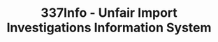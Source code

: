 ---
layout: default
bigquery: https://console.cloud.google.com/bigquery?p=patents-public-data&d=usitc_investigations&page=dataset&project=sheets-management-319211
citation: US International Trade Commission 337Info Unfair Import Investigations Information
  System
contributors: US International Trade Comission
cost: None
description: US International Trade Commission 337Info Unfair Import Investigations
  Information System contains data on investigations done under Section 337. Section
  337 declares the infringement of certain statutory intellectual property rights
  and other forms of unfair competition in import trade to be unlawful practices.
  Most Section 337 investigations involve allegations of patent or registered trademark
  infringement.
documentation: FAQ and tutorial available on the site
last_edit: 04/09/2022, 21:41:45
location: https://pubapps2.usitc.gov/337external/
maintained_by: US International Trade Comission
schema_fields:
- finalIdOnViolationIssue
- title
- htsNumbers
- internalRemand
- dateCreated
- aljAssigned
- finalDetNoViolation
- finalDetViolation
- investigationTermDate
- patentNumbers
- patentNumber
- investigationNo
- respondent
- targetDate
- teoReliefGranted
- ouiiAttorney
- dateOfPublicationFrNotice
- actualStartDateEvidHear
- lastUpdated
- gcAttorney
- teoIdDueDate
- dateComplaintFiled
- docketNo
- scheduledEndDateEvidHear
- currentActiveALJ
- teoProceedingInvolved
- finalIdOnViolationDue
- id
- actualEndDateEvidHear
- invUnfairAct
- trademarkNumbers
- markmanHearing
- startDateMarkmanHearing
- endDateMarkmanHearing
- issueDateOtherNonFinal
- publication_number
- investigationType
- scheduledStartDateEvidHear
- cafcAppeals
- ouiiParticipation
- teoIdIssueDate
- currentStatus
- copyrightNumbers
- complainant
shortname: unfair_import_investigations
tags:
- import
- legal
- trade
timeframe: 2008-2021 (prior to 2008 downloadable as a JSON file)
title: 337Info - Unfair Import Investigations Information System
uuid: 2721f5ec-e599-4890-9265-9706719fc71e
---